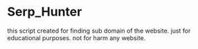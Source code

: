 # Serp_Hunter
this script created for finding sub domain of the website. just for educational purposes. not for harm any website.
